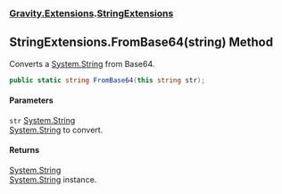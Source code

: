 ### [Gravity.Extensions](./Gravity-Extensions.md 'Gravity.Extensions').[StringExtensions](./Gravity-Extensions-StringExtensions.md 'Gravity.Extensions.StringExtensions')
## StringExtensions.FromBase64(string) Method
Converts a [System.String](https://docs.microsoft.com/en-us/dotnet/api/System.String 'System.String') from Base64.  
```csharp
public static string FromBase64(this string str);
```
#### Parameters
<a name='Gravity-Extensions-StringExtensions-FromBase64(string)-str'></a>
`str` [System.String](https://docs.microsoft.com/en-us/dotnet/api/System.String 'System.String')  
[System.String](https://docs.microsoft.com/en-us/dotnet/api/System.String 'System.String') to convert.  
  
#### Returns
[System.String](https://docs.microsoft.com/en-us/dotnet/api/System.String 'System.String')  
[System.String](https://docs.microsoft.com/en-us/dotnet/api/System.String 'System.String') instance.  
